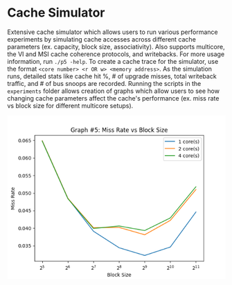 # Cache Simulator

Extensive cache simulator which allows users to run various performance experiments
by simulating cache accesses across different cache parameters (ex. capacity, block size, associativity).
Also supports multicore, the VI and MSI cache coherence protocols, and writebacks. For more usage
information, run `./p5 -help`. To create a cache trace for the simulator, use the format
`<core number> <r OR w> <memory address>`. As the simulation runs, detailed stats like
cache hit %, # of upgrade misses, total writeback traffic, and # of bus snoops are recorded.
Running the scripts in the `experiments` folder allows creation of graphs which allow users
to see how changing cache parameters affect the cache's performance (ex. miss rate vs block size for different multicore setups).

![](./experiments/graph5.png)
